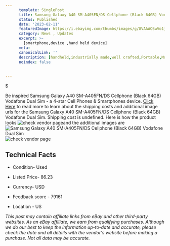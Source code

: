 ```yaml
---
      template: SinglePost
      title: Samsung Galaxy A40 SM-A405FN/DS Cellphone (Black 64GB) Vodafone Dual Sim
      status: Published
      date: '2023-02-11'
      featuredImage: https://i.ebayimg.com/thumbs/images/g/8VAAAOSwVo1jt0Rx/s-l225.jpg
      category: News , Updates
      excerpt: >-
        [smartphone,device ,hand held device]
      meta:
      canonicalLink: ''
      description: [handheld,industrially made,well crafted,Portable,Mobile,Compact,Convenient,Lightweight,Maneuverable,Man-portable,Miniature,Carriable,Hand-held,Light,Holdable,Transportable,Mobile device,Pocket-sized,On-the-go,Wireless,Cordless,Compact size,Convenient size, smartphone,device ,hand held device]
      noindex: false
      
        
---
```

$

Be inspired Samsung Galaxy A40 SM-A405FN/DS Cellphone (Black 64GB) Vodafone Dual Sim - a 4-star Cell Phones & Smartphones device. [Click Here](https://www.ebay.com/itm/175562460115?hash=item28e0568bd3%3Ag%3A8VAAAOSwVo1jt0Rx&amdata=enc%3AAQAHAAAA4LRuYJ5%2BTVD5ZBfT%2FJ%2FPGDSbO8AbDJWgyvWTe%2FGv1pMctIpko044mr3Uq7k8i3qpWYvdGORxBTKNeRdwc65tpmLhTuJRMPDZWeqSysJMiaNFfKwKssDE5IE%2BTct2ToSOu5h02NylhL9zB6LDQYdi%2BUEVq5MizS%2B0f59tSf8wbRfiZNcm8RwET2CBiPcsrgkwpvqtQui8qA9hu22Mm0OFw2bJ4cp8AzQe0f52iAzwQKsJQY9TuxbqOxxUSHz%2F4A3uWRyR7a0JdmDtYQFVCE4xc0n5tADpe4g3jhB63eA1jyMN&mkevt=1&mkcid=1&mkrid=711-53200-19255-0&campid=%253CePNCampaignId%253E&customid=%253CreferenceId%253E&toolid=10049) to read more to learn about the shipping costs and additional image urls for the Samsung Galaxy A40 SM-A405FN/DS Cellphone (Black 64GB) Vodafone Dual Sim. Shipping cost is undefined. Here is how the product looks ![check vendor page](https://i.ebayimg.com/thumbs/images/g/8VAAAOSwVo1jt0Rx/s-l225.jpg)and the additional images are![Samsung Galaxy A40 SM-A405FN/DS Cellphone (Black 64GB) Vodafone Dual Sim](https://i.ebayimg.com/images/g/8VAAAOSwVo1jt0Rx/s-l1600.jpg)![check vendor page](https://origin-galleryplus.ebayimg.com/ws/web/175562460115_2_0_1/225x225.jpg)



 ## Technical Facts 



     
      

 - Condition- Used 


      

 - Listed Price- 86.23 


      

 - Currency- USD 


      

 - Feedback score - 79161 


      

 - Location - US 


      
      

 *_This post may contain affiliate links from eBay and other third-party websites. As an eBay affiliate, we earn from qualifying purchases. Although we do our best to keep the information up-to-date and accurate, please check the date and all details with the vendor's website before making a purchase. Not all data may be accurate._*






